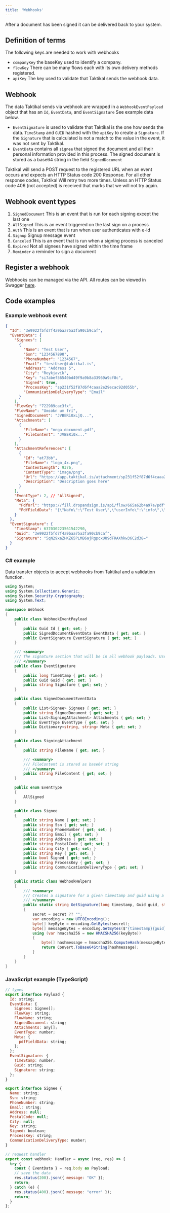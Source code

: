 ```yaml
---
title: 'Webhooks'
---
```


After a document has been signed it can be delivered back to your system.

## Definition of terms

The following keys are needed to work with webhooks

- `companyKey` the baseKey used to identify a company.
- `flowKey` There can be many flows each with its own delivery methods
  registered.
- `apiKey` The key used to validate that Taktikal sends the webhook data.

## Webhook

The data Taktikal sends via webhook are wrapped in a `WebhookEventPayload`
object that has an `Id`, `EventData`, and `EventSignature` See example data
below.

- `EventSignature` is used to validate that Taktikal is the one how sends the
  data. `TimeStamp` and `GUID` hashed with the `apiKey` to create a `Signature`.
  If the `Signature` that is calculated is not a match to the value in the
  event, it was not sent by Taktikal.
- `EventData` contains all `signee` that signed the document and all their
  personal information provided in this process. The signed document is stored
  as a base64 string in the field `SignedDocument`

Taktikal will send a POST request to the registered URL when an event occurs and
expects an HTTP Status code 200 Response. For all other response codes, Taktikal
Will retry two more times. Unless an HTTP Status code 406 (not accepted) is
received that marks that we will not try again.

## Webhook event types

1. `SignedDocument` This is an event that is run for each signing except the
   last one
2. `AllSigned` This is an event triggered on the last sign on a process
3. `Auth` This is an event that is run when user authenticates with e-id
4. `Signup` Signup message event
5. `Canceled` This is an event that is run when a signing process is canceled
6. `Expired` Not all signees have signed within the time frame
7. `Reminder` a reminder to sign a document

## Register a webhook

Webhooks can be managed via the API. All routes can be viewed in Swagger
[here](https://onboarding.taktikal.is/api/swagger-ui/#/webhook).

## Code examples

### Example webhook event

```json
{
  "Id": "3e9922f5fd7f4a9baa75a3fa90cb9caf",
  "EventData": {
    "Signees": [
      {
        "Name": "Test User",
        "Ssn": "1234567890",
        "PhoneNumber": "1234567",
        "Email": "testUser@taktikal.is",
        "Address": "Address 5",
        "City": "Reykjavík",
        "Key": "si7abef56540bd49f9a9b8a33969a9cf8c",
        "Signed": true,
        "ProcessKey": "sp231f52f87d6f4caaa2e29ecac92d055b",
        "CommunicationDeliveryType": "Email"
      }
    ],
    "FlowKey": "722989cac3fx",
    "FlowName": "Umsókn um frí",
    "SignedDocument": "JVBERi0xLjQ...",
    "Attachments": [
      {
        "FileName": "mega document.pdf",
        "FileContent": "JVBERi0x..."
      }
    ],
    "AttachmentReferences": [
      {
        "Id": "at73bb",
        "FileName": "logo_4x.png",
        "ContentLength": 9376,
        "ContentType": "image/png",
        "Url": "https://app.taktikal.is/attachment/sp231f52f87d6f4caaa2e29ecac92d055b/at73bb/logo_4x.png",
        "Description": "Description goes here"
      }
    ],
    "EventType": 2, // "AllSigned",
    "Meta": {
      "PdfUrl": "https://fill.dropandsign.is/api/flow/665a62b4a97a/pdf",
      "PdfFieldData": "{\"Nafn\":\"Test User\",\"userInfo\":\"info\",\"ssn\":\"123456-7890\"}"
    }
  },
  "EventSignature": {
    "TimeStamp": 637030223561542290,
    "Guid": "3e9922f5fd7f4a9baa75a3fa90cb9caf",
    "Signature": "5qN29xaZHKZ65PLMB6ajRgpcxUU9dFRAXhkw36C2d38="
  }
}
```

### C# example

Data transfer objects to accept webhooks from Taktikal and a validation
function.

```csharp
using System;
using System.Collections.Generic;
using System.Security.Cryptography;
using System.Text;

namespace Webhook
{
    public class WebhookEventPayload
    {
        public Guid Id { get; set; }
        public SignedDocumentEventData EventData { get; set; }
        public EventSignature EventSignature { get; set; }
    }

    /// <summary>
    /// The signature section that will be in all webhook payloads. Used to validate the payload
    /// </summary>
    public class EventSignature
    {
        public long TimeStamp { get; set; }
        public Guid Guid { get; set; }
        public string Signature { get; set; }
    }

    public class SignedDocumentEventData
    {
        public List<Signee> Signees { get; set; }
        public string SignedDocument { get; set; }
        public List<SigningAttachment> Attachments { get; set; }
        public EventType EventType { get; set; }
        public Dictionary<string, string> Meta { get; set; }
    }

    public class SigningAttachment
    {
        public string FileName { get; set; }

        /// <summary>
        /// FileContent is stored as base64 string
        /// </summary>
        public string FileContent { get; set; }
    }

    public enum EventType
    {
        AllSigned
    }

    public class Signee
    {
        public string Name { get; set; }
        public string Ssn { get; set; }
        public string PhoneNumber { get; set; }
        public string Email { get; set; }
        public string Address { get; set; }
        public string PostalCode { get; set; }
        public string City { get; set; }
        public string Key { get; set; }
        public bool Signed { get; set; }
        public string ProcessKey { get; set; }
        public string CommunicationDeliveryType { get; set; }
    }

    public static class WebhookHelpers
    {
        /// <summary>
        /// Creates a signature for a given timestamp and guid using a secret
        /// </summary>
        public static string GetSignature(long timestamp, Guid guid, string secret)
        {
            secret = secret ?? "";
            var encoding = new UTF8Encoding();
            byte[] keyByte = encoding.GetBytes(secret);
            byte[] messageBytes = encoding.GetBytes($"{timestamp}{guid}");
            using (var hmacsha256 = new HMACSHA256(keyByte))
            {
                byte[] hashmessage = hmacsha256.ComputeHash(messageBytes);
                return Convert.ToBase64String(hashmessage);
            }
        }
    }
}
```

### JavaScript example (TypeScript)

```jsx
// types
export interface Payload {
  Id: string;
  EventData: {
    Signees: Signee[];
    FlowKey: string;
    FlowName: string;
    SignedDocument: string;
    Attachments: any[];
    EventType: number;
    Meta: {
      pdfFieldData: string;
    };
  };
  EventSignature: {
    TimeStamp: number;
    Guid: string;
    Signature: string;
  };
}

export interface Signee {
  Name: string;
  Ssn: string;
  PhoneNumber: string;
  Email: string;
  Address: null;
  PostalCode: null;
  City: null;
  Key: string;
  Signed: boolean;
  ProcessKey: string;
  CommunicationDeliveryType: number;
}

// request handler
export const webhook: Handler = async (req, res) => {
  try {
    const { EventData } = req.body as Payload;
    // save the data
    res.status(200).json({ message: "OK" });
    return;
  } catch (e) {
    res.status(400).json({ message: "error" });
    return;
  }
};
```
